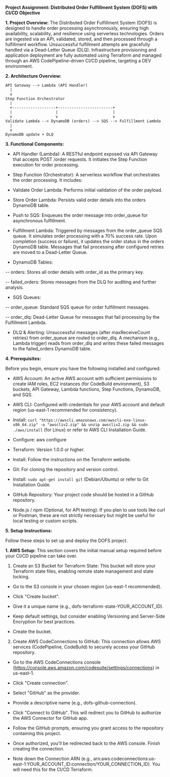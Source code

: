 **Project Assignment: Distributed Order Fulfillment System (DOFS) with CI/CD Objective**

**1. Project Overview:**
                The Distributed Order Fulfillment System (DOFS) is designed to handle order processing asynchronously, ensuring high availability, scalability, and resilience using serverless technologies. Orders are ingested via an API, validated, stored, and then processed through a fulfillment workflow. Unsuccessful fulfillment attempts are gracefully handled via a Dead-Letter Queue (DLQ). Infrastructure provisioning and application deployment are fully automated using Terraform and managed through an AWS CodePipeline-driven CI/CD pipeline, targeting a DEV environment.
   
**2. Architecture Overview:**
```
API Gateway --> Lambda (API Handler)
  |
  v
Step Function Orchestrator
  |
  +-------------------+------------------------+
  |                   |                        |
  v                   v                        v
Validate Lambda --> DynamoDB (orders) --> SQS --> Fulfillment Lambda
  |
  v
DynamoDB update + DLQ
```

**3. Functional Components:**

* API Handler (Lambda): A RESTful endpoint exposed via API Gateway that accepts POST /order requests. It initiates the Step Function execution for order processing.

* Step Function (Orchestrator): A serverless workflow that orchestrates the order processing. It includes:

* Validate Order Lambda: Performs initial validation of the order payload.

* Store Order Lambda: Persists valid order details into the orders DynamoDB table.

* Push to SQS: Enqueues the order message into order_queue for asynchronous fulfillment.

* Fulfillment Lambda: Triggered by messages from the order_queue SQS queue. It simulates order processing with a 70% success rate. Upon completion (success or failure), it updates the order status in the orders DynamoDB table. Messages that fail processing after configured retries are moved to a Dead-Letter Queue.

* DynamoDB Tables:

-- orders: Stores all order details with order_id as the primary key.

-- failed_orders: Stores messages from the DLQ for auditing and further analysis.

* SQS Queues:

-- order_queue: Standard SQS queue for order fulfillment messages.

-- order_dlq: Dead-Letter Queue for messages that fail processing by the Fulfillment Lambda.

* DLQ & Alerting: Unsuccessful messages (after maxReceiveCount retries) from order_queue are routed to order_dlq. A mechanism (e.g., Lambda trigger) reads from order_dlq and writes these failed messages to the failed_orders DynamoDB table.

**4. Prerequisites:**

Before you begin, ensure you have the following installed and configured:

* AWS Account: An active AWS account with sufficient permissions to create IAM roles, EC2 instances (for CodeBuild environment), S3 buckets, API Gateway, Lambda functions, Step Functions, DynamoDB, and SQS.

* AWS CLI: Configured with credentials for your AWS account and default region (us-east-1 recommended for consistency).

* Install: ```curl "https://awscli.amazonaws.com/awscli-exe-linux-x86_64.zip" -o "awscliv2.zip" && unzip awscliv2.zip && sudo ./aws/install``` (for Linux) or refer to AWS CLI Installation Guide.

* Configure: aws configure

* Terraform: Version 1.0.0 or higher.

* Install: Follow the instructions on the Terraform website.

* Git: For cloning the repository and version control.

* Install: ```sudo apt-get install git``` (Debian/Ubuntu) or refer to Git Installation Guide.

* GitHub Repository: Your project code should be hosted in a GitHub repository.

* Node.js / npm (Optional, for API testing): If you plan to use tools like curl or Postman, these are not strictly necessary but might be useful for local testing or custom scripts.

**5. Setup Instructions:**

Follow these steps to set up and deploy the DOFS project.

**1. AWS Setup:** This section covers the initial manual setup required before your CI/CD pipeline can take over.

1. Create an S3 Bucket for Terraform State:
This bucket will store your Terraform state files, enabling remote state management and state locking.

* Go to the S3 console in your chosen region (us-east-1 recommended).

* Click "Create bucket".

* Give it a unique name (e.g., dofs-terraform-state-YOUR_ACCOUNT_ID).

* Keep default settings, but consider enabling Versioning and Server-Side Encryption for best practices.

* Create the bucket.

2. Create AWS CodeConnections to GitHub:
This connection allows AWS services (CodePipeline, CodeBuild) to securely access your GitHub repository.

* Go to the AWS CodeConnections console (https://console.aws.amazon.com/codesuite/settings/connections) in us-east-1.

* Click "Create connection".

* Select "GitHub" as the provider.

* Provide a descriptive name (e.g., dofs-github-connection).

* Click "Connect to GitHub". This will redirect you to GitHub to authorize the AWS Connector for GitHub app.

* Follow the GitHub prompts, ensuring you grant access to the repository containing this project.

* Once authorized, you'll be redirected back to the AWS console. Finish creating the connection.

* Note down the Connection ARN (e.g., arn:aws:codeconnections:us-east-1:YOUR_ACCOUNT_ID:connection/YOUR_CONNECTION_ID). You will need this for the CI/CD Terraform.
